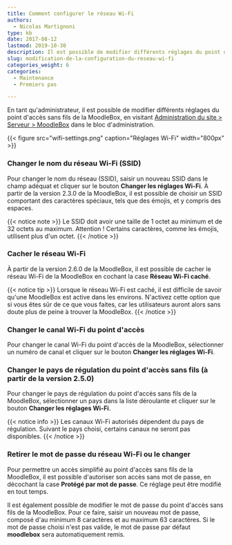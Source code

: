 ```yaml
---
title: Comment configurer le réseau Wi-Fi
authors:
  - Nicolas Martignoni
type: kb
date: 2017-08-12
lastmod: 2019-10-30
description: Il est possible de modifier différents réglages du point d'accès WiFi de la MoodleBox.
slug: modification-de-la-configuration-du-reseau-wi-fi
categories_weight: 6
categories:
  - Maintenance
  - Premiers pas

---
```

En tant qu'administrateur, il est possible de modifier différents réglages du point d'accès sans fils de la MoodleBox, en visitant [Administration du site > Serveur > MoodleBox][1] dans le bloc d'administration.

{{< figure src="wifi-settings.png" caption="Réglages Wi-Fi" width="800px" >}}

### Changer le nom du réseau Wi-Fi (SSID)

Pour changer le nom du réseau (SSID), saisir un nouveau SSID dans le champ adéquat et cliquer sur le bouton __Changer les réglages Wi-Fi__. À partir de la version 2.3.0 de la MoodleBox, il est possible de choisir un SSID comportant des caractères spéciaux, tels que des émojis, et y compris des espaces.

{{< notice note >}}
Le SSID doit avoir une taille de 1 octet au minimum et de 32 octets au maximum. Attention ! Certains caractères, comme les émojis, utilisent plus d'un octet.
{{< /notice >}}

### Cacher le réseau Wi-Fi

À partir de la version 2.6.0 de la MoodleBox, il est possible de cacher le réseau Wi-Fi de la MoodleBox en cochant la case __Réseau Wi-Fi caché__.

{{< notice tip >}}
Lorsque le réseau Wi-Fi est caché, il est difficile de savoir qu'une MoodleBox est active dans les environs. N'activez cette option que si vous êtes sûr de ce que vous faites, car les utilisateurs auront alors sans doute plus de peine à trouver la MoodleBox.
{{< /notice >}}

### Changer le canal Wi-Fi du point d'accès

Pour changer le canal Wi-Fi du point d'accès de la MoodleBox, sélectionner un numéro de canal et cliquer sur le bouton __Changer les réglages Wi-Fi__.

### Changer le pays de régulation du point d'accès sans fils (à partir de la version 2.5.0)

Pour changer le pays de régulation du point d'accès sans fils de la MoodleBox, sélectionner un pays dans la liste déroulante et cliquer sur le bouton __Changer les réglages Wi-Fi__.

{{< notice info >}}
Les canaux Wi-Fi autorisés dépendent du pays de régulation. Suivant le pays choisi, certains canaux ne seront pas disponibles.
{{< /notice >}}

### Retirer le mot de passe du réseau Wi-Fi ou le changer

Pour permettre un accès simplifié au point d'accès sans fils de la MoodleBox, il est possible d'autoriser son accès sans mot de passe, en décochant la case __Protégé par mot de passe__. Ce réglage peut être modifié en tout temps.

Il est également possible de modifier le mot de passe du point d'accès sans fils de la MoodleBox. Pour ce faire, saisir un nouveau mot de passe, composé d'au minimum 8 caractères et au maximum 63 caractères. Si le mot de passe choisi n'est pas valide, le mot de passe par défaut __moodlebox__ sera automatiquement remis.

 [1]: http://moodlebox.home/admin/tool/moodlebox/index.php
